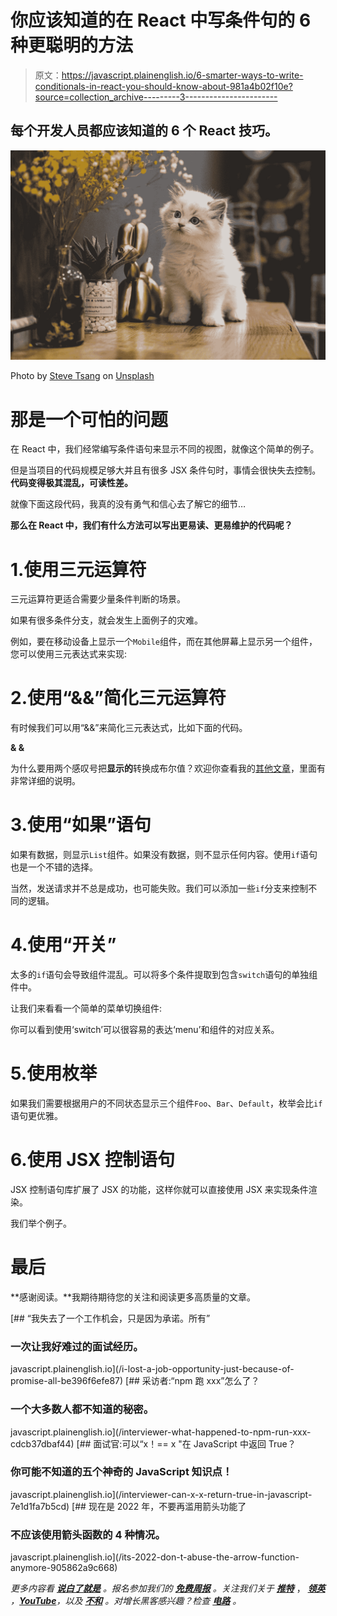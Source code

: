 # 你应该知道的在 React 中写条件句的 6 种更聪明的方法

> 原文：<https://javascript.plainenglish.io/6-smarter-ways-to-write-conditionals-in-react-you-should-know-about-981a4b02f10e?source=collection_archive---------3----------------------->

## 每个开发人员都应该知道的 6 个 React 技巧。

![](img/3d60d518a6015bab370e8fadf27c0517.png)

Photo by [Steve Tsang](https://unsplash.com/@stevetsang?utm_source=medium&utm_medium=referral) on [Unsplash](https://unsplash.com?utm_source=medium&utm_medium=referral)

# 那是一个可怕的问题

在 React 中，我们经常编写条件语句来显示不同的视图，就像这个简单的例子。

但是当项目的代码规模足够大并且有很多 JSX 条件句时，事情会很快失去控制。**代码变得极其混乱，可读性差。**

就像下面这段代码，我真的没有勇气和信心去了解它的细节…

**那么在 React 中，我们有什么方法可以写出更易读、更易维护的代码呢？**

# 1.使用三元运算符

三元运算符更适合需要少量条件判断的场景。

如果有很多条件分支，就会发生上面例子的灾难。

例如，要在移动设备上显示一个`Mobile`组件，而在其他屏幕上显示另一个组件，您可以使用三元表达式来实现:

# 2.使用“&&”简化三元运算符

有时候我们可以用“&&”来简化三元表达式，比如下面的代码。

**& &**

为什么要用两个感叹号把**显示的**转换成布尔值？欢迎你查看我的[其他文章](/my-boss-you-dont-know-react-at-all-f493970f1807)，里面有非常详细的说明。

# 3.使用“如果”语句

如果有数据，则显示`List`组件。如果没有数据，则不显示任何内容。使用`if`语句也是一个不错的选择。

当然，发送请求并不总是成功，也可能失败。我们可以添加一些`if`分支来控制不同的逻辑。

# 4.使用“开关”

太多的`if`语句会导致组件混乱。可以将多个条件提取到包含`switch`语句的单独组件中。

让我们来看看一个简单的菜单切换组件:

你可以看到使用‘switch’可以很容易的表达‘menu’和组件的对应关系。

# 5.使用枚举

如果我们需要根据用户的不同状态显示三个组件`Foo`、`Bar`、`Default`，枚举会比`if`语句更优雅。

# 6.使用 JSX 控制语句

JSX 控制语句库扩展了 JSX 的功能，这样你就可以直接使用 JSX 来实现条件渲染。

我们举个例子。

# 最后

**感谢阅读。**我期待期待您的关注和阅读更多高质量的文章。

[](/i-lost-a-job-opportunity-just-because-of-promise-all-be396f6efe87) [## “我失去了一个工作机会，只是因为承诺。所有”

### 一次让我好难过的面试经历。

javascript.plainenglish.io](/i-lost-a-job-opportunity-just-because-of-promise-all-be396f6efe87) [](/interviewer-what-happened-to-npm-run-xxx-cdcb37dbaf44) [## 采访者:“npm 跑 xxx”怎么了？

### 一个大多数人都不知道的秘密。

javascript.plainenglish.io](/interviewer-what-happened-to-npm-run-xxx-cdcb37dbaf44) [](/interviewer-can-x-x-return-true-in-javascript-7e1d1fa7b5cd) [## 面试官:可以“x！== x "在 JavaScript 中返回 True？

### 你可能不知道的五个神奇的 JavaScript 知识点！

javascript.plainenglish.io](/interviewer-can-x-x-return-true-in-javascript-7e1d1fa7b5cd) [](/its-2022-don-t-abuse-the-arrow-function-anymore-905862a9c668) [## 现在是 2022 年，不要再滥用箭头功能了

### 不应该使用箭头函数的 4 种情况。

javascript.plainenglish.io](/its-2022-don-t-abuse-the-arrow-function-anymore-905862a9c668) 

*更多内容看* [***说白了就是***](https://plainenglish.io/) *。报名参加我们的* [***免费周报***](http://newsletter.plainenglish.io/) *。关注我们关于* [***推特***](https://twitter.com/inPlainEngHQ) ， [***领英***](https://www.linkedin.com/company/inplainenglish/) *，*[***YouTube***](https://www.youtube.com/channel/UCtipWUghju290NWcn8jhyAw)*，以及* [***不和***](https://discord.gg/GtDtUAvyhW) *。对增长黑客感兴趣？检查* [***电路***](https://circuit.ooo/) *。*